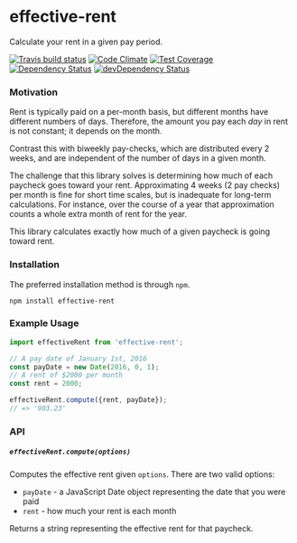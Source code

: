 # effective-rent

Calculate your rent in a given pay period.

[![Travis build status](http://img.shields.io/travis/jmeas/effective-rent.js.svg?style=flat)](https://travis-ci.org/jmeas/effective-rent.js)
[![Code Climate](https://codeclimate.com/github/jmeas/effective-rent.js/badges/gpa.svg)](https://codeclimate.com/github/jmeas/effective-rent.js)
[![Test Coverage](https://codeclimate.com/github/jmeas/effective-rent.js/badges/coverage.svg)](https://codeclimate.com/github/jmeas/effective-rent.js)
[![Dependency Status](https://david-dm.org/jmeas/effective-rent.js.svg)](https://david-dm.org/jmeas/effective-rent.js)
[![devDependency Status](https://david-dm.org/jmeas/effective-rent.js/dev-status.svg)](https://david-dm.org/jmeas/effective-rent.js#info=devDependencies)

### Motivation

Rent is typically paid on a per-month basis, but different months have different
numbers of days. Therefore, the amount you pay each _day_ in rent is not
constant; it depends on the month.

Contrast this with biweekly pay-checks, which are distributed every 2 weeks, and
are independent of the number of days in a given month.

The challenge that this library solves is determining how much of each paycheck
goes toward your rent. Approximating 4 weeks (2 pay checks) per month is fine
for short time scales, but is inadequate for long-term calculations. For
instance, over the course of a year that approximation counts a whole extra
month of rent for the year.

This library calculates exactly how much of a given paycheck is going toward
rent.

### Installation

The preferred installation method is through `npm`.

`npm install effective-rent`

### Example Usage

```js
import effectiveRent from 'effective-rent';

// A pay date of January 1st, 2016
const payDate = new Date(2016, 0, 1);
// A rent of $2000 per month
const rent = 2000;

effectiveRent.compute({rent, payDate});
// => '903.23'
```

### API

##### `effectiveRent.compute(options)`

Computes the effective rent given `options`. There are two valid options:

- `payDate` - a JavaScript Date object representing the date that you were paid
- `rent` - how much your rent is each month

Returns a string representing the effective rent for that paycheck.
